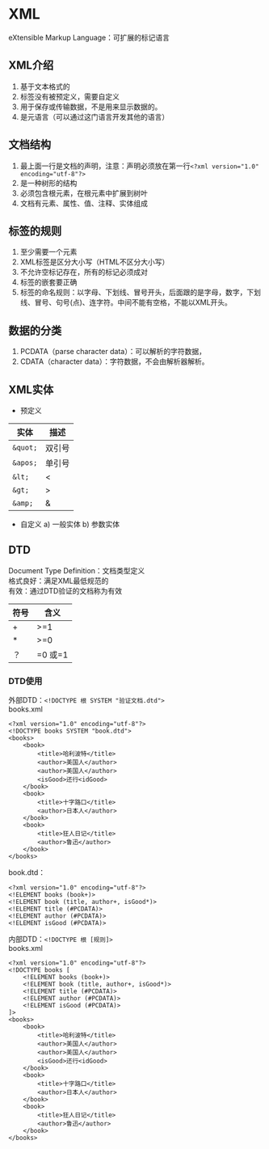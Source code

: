 # XML
eXtensible Markup Language：可扩展的标记语言

## XML介绍
1. 基于文本格式的
2. 标签没有被预定义，需要自定义
3. 用于保存或传输数据，不是用来显示数据的。
4. 是元语言（可以通过这门语言开发其他的语言）

## 文档结构  
1. 最上面一行是文档的声明，注意：声明必须放在第一行```<?xml version="1.0" encoding="utf-8"?>```
2. 是一种树形的结构
3. 必须包含根元素，在根元素中扩展到树叶
4. 文档有元素、属性、值、注释、实体组成

## 标签的规则
1. 至少需要一个元素
2. XML标签是区分大小写（HTML不区分大小写）
3. 不允许空标记存在，所有的标记必须成对
4. 标签的嵌套要正确
5. 标签的命名规则：以字母、下划线、冒号开头，后面跟的是字母，数字，下划线、冒号、句号(点)、连字符。中间不能有空格，不能以XML开头。

## 数据的分类
1. PCDATA（parse character data）：可以解析的字符数据，
2. CDATA（character data）：字符数据，不会由解析器解析。

## XML实体
- 预定义

|实体|描述|
|---|----|
|`&quot;`	|双引号|
|`&apos;`	|单引号|
|`&lt;`	    |<|
|`&gt;`	    |>|
|`&amp;`    |&|

- 自定义
a)	一般实体
b)	参数实体

## DTD
Document Type Definition：文档类型定义  
格式良好：满足XML最低规范的  
有效：通过DTD验证的文档称为有效  

|符号|含义|
|---|----|
|+	|>=1|
|*	|>=0|
|？	|=0 或=1|

### DTD使用
外部DTD：```<!DOCTYPE 根 SYSTEM "验证文档.dtd">```  
books.xml
```
<?xml version="1.0" encoding="utf-8"?>
<!DOCTYPE books SYSTEM "book.dtd">
<books>
	<book>
		<title>哈利波特</title>
		<author>美国人</author>
		<author>美国人</author>
		<isGood>还行<idGood>
	</book>
	<book>
		<title>十字路口</title>
		<author>日本人</author>
	</book>
	<book>
		<title>狂人日记</title>
		<author>鲁迅</author>
	</book>
</books>	
```
book.dtd：
```
<?xml version="1.0" encoding="utf-8"?>
<!ELEMENT books (book+)>
<!ELEMENT book (title, author+, isGood*)>
<!ELEMENT title (#PCDATA)>
<!ELEMENT author (#PCDATA)>
<!ELEMENT isGood (#PCDATA)>
```

内部DTD：```<!DOCTYPE 根 [规则]>```  
books.xml
```
<?xml version="1.0" encoding="utf-8"?>
<!DOCTYPE books [
	<!ELEMENT books (book+)>
	<!ELEMENT book (title, author+, isGood*)>
	<!ELEMENT title (#PCDATA)>
	<!ELEMENT author (#PCDATA)>
	<!ELEMENT isGood (#PCDATA)>
]>
<books>
	<book>
		<title>哈利波特</title>
		<author>美国人</author>
		<author>美国人</author>
		<isGood>还行<idGood>
	</book>
	<book>
		<title>十字路口</title>
		<author>日本人</author>
	</book>
	<book>
		<title>狂人日记</title>
		<author>鲁迅</author>
	</book>
</books>	
```